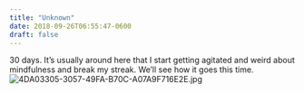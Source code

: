 ```yaml
---
title: "Unknown"
date: 2018-09-26T06:55:47-0600
draft: false
---
```


30 days. It’s usually around here that I start getting agitated and weird about mindfulness and break my streak. We’ll see how it goes this time. ![4DA03305-3057-49FA-B70C-A07A9F716E2E.jpg](http://ianwhitney.micro.blog/uploads/2018/d998969c73.jpg)
